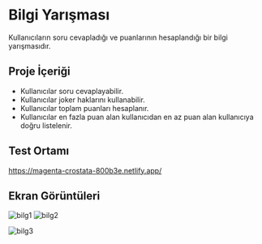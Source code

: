 # Bilgi Yarışması
Kullanıcıların soru cevapladığı ve puanlarının hesaplandığı bir bilgi yarışmasıdır.

## Proje İçeriği
- Kullanıcılar soru cevaplayabilir.
- Kullanıcılar joker haklarını kullanabilir.
- Kullanıcılar toplam puanları hesaplanır.
- Kullanıcılar en fazla puan alan kullanıcıdan en az puan alan kullanıcıya doğru listelenir.

## Test Ortamı
https://magenta-crostata-800b3e.netlify.app/

## Ekran Görüntüleri

![bilg1](https://github.com/melikeeisik/quiz_react_app/assets/80756998/e378c717-442e-47de-87cb-3242b3b73687)
![bilg2](https://github.com/melikeeisik/quiz_react_app/assets/80756998/26ddedaa-718d-4b96-b258-b7d1e838ce88)

![bilg3](https://github.com/melikeeisik/quiz_react_app/assets/80756998/31cb1573-2bbf-41ed-b339-c067b9134d0d)
